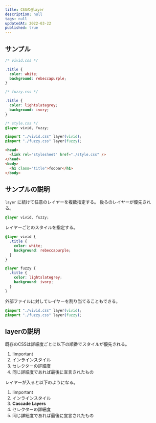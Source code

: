 ```yaml
---
title: CSSの@layer
description: null
tags: null
updatedAt: 2022-03-22
published: true
---
```


## サンプル

```css
/* vivid.css */

.title {
  color: white;
  background: rebeccapurple;
}
```

```css
/* fuzzy.css */

.title {
  color: lightslategrey;
  background: ivory;
}
```

```css
/* style.css */
@layer vivid, fuzzy;

@import "./vivid.css" layer(vivid);
@import "./fuzzy.css" layer(fuzzy);
```

```html
<head>
  <link rel="stylesheet" href="./style.css" />
</head>
<body>
  <h1 class="title">foobar</h1>
</body>
```

## サンプルの説明

`layer` に続けて任意のレイヤーを複数指定する。
後ろのレイヤーが優先される。

```css
@layer vivid, fuzzy;
```

レイヤーごとのスタイルを指定する。

```css
@layer vivid {
  .title {
    color: white;
    background: rebeccapurple;
  }
}

@layer fuzzy {
  .title {
    color: lightslategrey;
    background: ivory;
  }
}
```

外部ファイルに対してレイヤーを割り当てることもできる。

```css
@import "./vivid.css" layer(vivid);
@import "./fuzzy.css" layer(fuzzy);
```

## layerの説明

既存のCSSは詳細度ごとに以下の順番でスタイルが優先される。

1. !important
2. インラインスタイル
3. セレクターの詳細度
4. 同じ詳細度であれば最後に宣言されたもの

レイヤーが入ると以下のようになる。

1. !important
2. インラインスタイル
3. **Cascade Layers**
4. セレクターの詳細度
5. 同じ詳細度であれば最後に宣言されたもの
